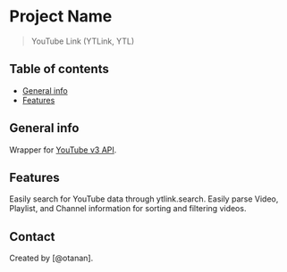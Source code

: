 # Project Name
> YouTube Link (YTLink, YTL)

## Table of contents
* [General info](#general-info)
* [Features](#features)

## General info
Wrapper for [YouTube v3 API](https://developers.google.com/youtube/v3/docs).

## Features
Easily search for YouTube data through ytlink.search. Easily parse Video, Playlist, and Channel information for sorting and filtering videos.

## Contact
Created by [@otanan].